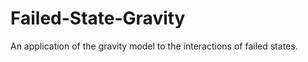 Failed-State-Gravity
====================

An application of the gravity model to the interactions of failed states.
